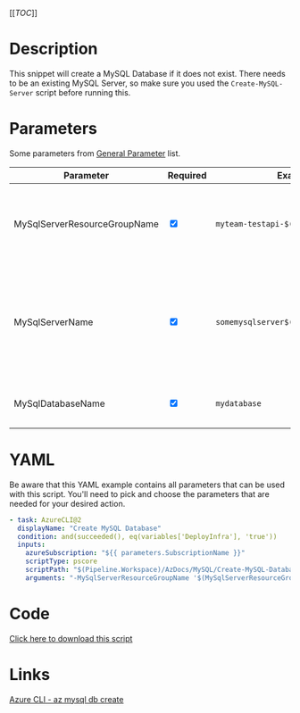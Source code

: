 [[_TOC_]]

# Description

This snippet will create a MySQL Database if it does not exist. There needs to be an existing MySQL Server, so make sure you used the `Create-MySQL-Server` script before running this.

# Parameters

Some parameters from [General Parameter](/Azure/Azure-CLI-Snippets) list.

| Parameter                    | Required                        | Example Value                               | Description                                                                                                         |
| ---------------------------- | ------------------------------- | ------------------------------------------- | ------------------------------------------------------------------------------------------------------------------- |
| MySqlServerResourceGroupName | <input type="checkbox" checked> | `myteam-testapi-$(Release.EnvironmentName)` | The name of the resourcegroup you want your MySql server to be created in                                           |
| MySqlServerName              | <input type="checkbox" checked> | `somemysqlserver$(Release.EnvironmentName)` | The name for the MySQL Server resource. It's recommended to use just alphanumerical characters without hyphens etc. |
| MySqlDatabaseName            | <input type="checkbox" checked> | `mydatabase`                                | The name of the MySQL database you want to create.                                                                  |

# YAML

Be aware that this YAML example contains all parameters that can be used with this script. You'll need to pick and choose the parameters that are needed for your desired action.

```yaml
- task: AzureCLI@2
  displayName: "Create MySQL Database"
  condition: and(succeeded(), eq(variables['DeployInfra'], 'true'))
  inputs:
    azureSubscription: "${{ parameters.SubscriptionName }}"
    scriptType: pscore
    scriptPath: "$(Pipeline.Workspace)/AzDocs/MySQL/Create-MySQL-Database.ps1"
    arguments: "-MySqlServerResourceGroupName '$(MySqlServerResourceGroupName)' -MySqlServerName '$(MySqlServerName)' -MySqlDatabaseName '$(MySqlDatabaseName)'"
```

# Code

[Click here to download this script](../../../../src/MySQL/Create-MySQL-Database.ps1)

# Links

[Azure CLI - az mysql db create](https://docs.microsoft.com/en-us/cli/azure/mysql/db?view=azure-cli-latest#az_mysql_db_create)
